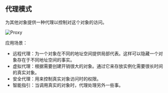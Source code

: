 ## 代理模式
为其他对象提供一种代理以控制对这个对象的访问。

![Proxy](https://s1.ax1x.com/2018/10/14/iUrLAs.png)

应用场景：
- 远程代理：为一个对象在不同的地址空间提供局部代表。这样可以隐藏一个对象存在于不同地址空间的事实。
- 虚拟代理：根据需要创建开销很大的对象。通过它来存放实例化需要很长时间的真实对象。
- 安全代理：用来控制真实对象访问时的权限。
- 智能指引：当调用真实的对象时，代理处理另外一些事。